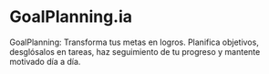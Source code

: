 # GoalPlanning.ia
GoalPlanning: Transforma tus metas en logros. Planifica objetivos, desglósalos en tareas, haz seguimiento de tu progreso y mantente motivado día a día.
